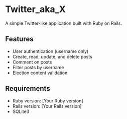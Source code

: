 # Twitter_aka_X

A simple Twitter-like application built with Ruby on Rails.

## Features

- User authentication (username only)
- Create, read, update, and delete posts
- Comment on posts
- Filter posts by username
- Election content validation

## Requirements

- Ruby version: [Your Ruby version]
- Rails version: [Your Rails version]
- SQLite3
